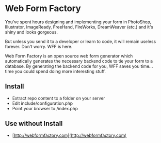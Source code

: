 # Web Form Factory

You've spent hours designing and implementing your form in PhotoShop, Illustrator, ImageReady, FreeHand, FireWorks, DreamWeaver (etc.) and it's shiny and looks gorgeous.

But unless you send it to a developer or learn to code, it will remain useless forever.
Don't worry. WFF is here. 

Web Form Factory is an open source web form generator which automatically generates the necessary backend code to tie your form to a database. By generating the backend code for you, WFF saves you time... time you could spend doing more interesting stuff. 


## Install
* Extract repo content to a folder on your server
* Edit include/configuration.php
* Point your browser to /index.php

## Use without Install
* [http://webformfactory.com](http://webformfactory.com)